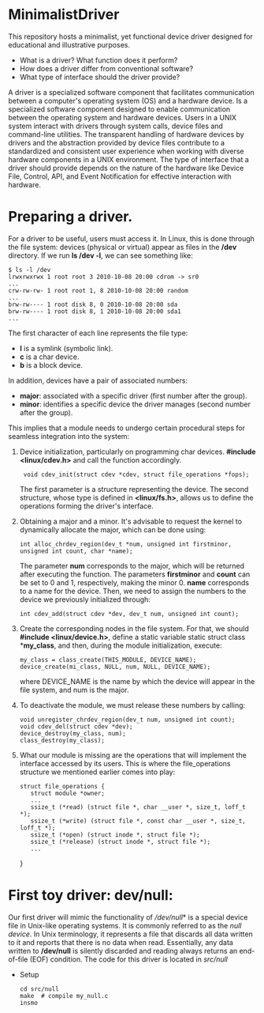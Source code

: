 # MinimalistDriver
 This repository hosts a minimalist, yet functional device driver designed for educational and illustrative purposes.

* What is a driver? What function does it perform?
* How does a driver differ from conventional software?
* What type of interface should the driver provide?

A driver is a specialized software component that facilitates communication between a computer's operating system (OS) and a hardware device. Is a specialized software component designed to enable communication between the operating system and hardware devices. Users in a UNIX system interact with drivers through system calls, device files and command-line utilities. The transparent handling of hardware devices by drivers and the abstraction provided by device files contribute to a standardized and consistent user experience when working with diverse hardware components in a UNIX environment. The type of interface that a driver should provide depends on the nature of the hardware like Device File, Control, API, and Event Notification for effective interaction with hardware.

# Preparing a driver.

For a driver to be useful, users must access it. In Linux, this is done through the file system: devices (physical or virtual) appear as files in the **/dev** directory. If we run **ls /dev -l**, we can see something like:

    $ ls -l /dev
    lrwxrwxrwx 1 root root 3 2010-10-08 20:00 cdrom -> sr0
    ...
    crw-rw-rw- 1 root root 1, 8 2010-10-08 20:00 random
    ...
    brw-rw---- 1 root disk 8, 0 2010-10-08 20:00 sda
    brw-rw---- 1 root disk 8, 1 2010-10-08 20:00 sda1
    ...

The first character of each line represents the file type:

* **l** is a symlink (symbolic link).
* **c** is a char device.
* **b** is a block device.
  
In addition, devices have a pair of associated numbers:
* **major**: associated with a specific driver (first number after the group).
* **minor**: identifies a specific device the driver manages (second number after the group).

This implies that a module needs to undergo certain procedural steps for seamless integration into the system:

1. Device initialization, particularly on programming char devices. **#include <linux/cdev.h>** and call the function accordingly.

        void cdev_init(struct cdev *cdev, struct file_operations *fops);

   The first parameter is a structure representing the device. The second structure, whose type is defined in **<linux/fs.h>**, allows us to define the operations forming the driver's interface.

2. Obtaining a major and a minor. It's advisable to request the kernel to dynamically allocate the major, which can be done using:

       int alloc_chrdev_region(dev_t *num, unsigned int firstminor, unsigned int count, char *name);

   The parameter **num** corresponds to the major, which will be returned after executing the function. The parameters **firstminor** and **count** can be set to 0 and 1, respectively, making the minor 0. **name** corresponds to a name for the device. Then, we need to assign the numbers to the device we previously initialized through:

       int cdev_add(struct cdev *dev, dev_t num, unsigned int count);

3. Create the corresponding nodes in the file system. For that, we should **#include <linux/device.h>**, define a static variable static struct class ***my_class**, and then, during the module initialization, execute:

       my_class = class_create(THIS_MODULE, DEVICE_NAME);
       device_create(mi_class, NULL, num, NULL, DEVICE_NAME);

    where DEVICE_NAME is the name by which the device will appear in the file system, and num is the major.

4. To deactivate the module, we must release these numbers by calling:

       void unregister_chrdev_region(dev_t num, unsigned int count);
       void cdev_del(struct cdev *dev);
       device_destroy(my_class, num);
       class_destroy(my_class);

5. What our module is missing are the operations that will implement the interface accessed by its users. This is where the file_operations structure we mentioned earlier comes into play:

       struct file_operations {
          struct module *owner;
          ...
          ssize_t (*read) (struct file *, char __user *, size_t, loff_t *);
          ssize_t (*write) (struct file *, const char __user *, size_t, loff_t *);
          ssize_t (*open) (struct inode *, struct file *);
          ssize_t (*release) (struct inode *, struct file *);
          ...
      }

# First toy driver: dev/null:
Our first driver will mimic the functionality of */dev/null** is a special device file in Unix-like operating systems. It is commonly referred to as the *null device*. In Unix terminology, it represents a file that discards all data written to it and reports that there is no data when read. Essentially, any data written to **/dev/null** is silently discarded and reading always returns an end-of-file (EOF) condition. The code for this driver is located in *src/null*

* Setup

      cd src/null
      make  # compile my_null.c
      insmo





